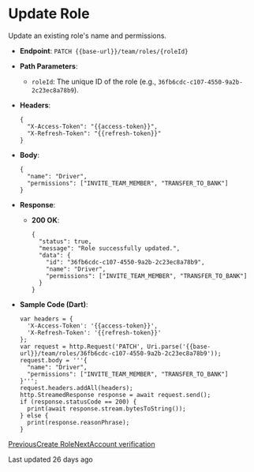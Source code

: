 # Update Role

Update an existing role's name and permissions.

*   **Endpoint**: `PATCH {{base-url}}/team/roles/{roleId}`
    
*   **Path Parameters**:
    
    *   `roleId`: The unique ID of the role (e.g., `36fb6cdc-c107-4550-9a2b-2c23ec8a78b9`).
        
    
*   **Headers**:

    ```
    {
      "X-Access-Token": "{{access-token}}",
      "X-Refresh-Token": "{{refresh-token}}"
    }
    ```
    
*   **Body**:

    ```
    {
      "name": "Driver",
      "permissions": ["INVITE_TEAM_MEMBER", "TRANSFER_TO_BANK"]
    }
    ```
    
*   **Response**:
    
    *   **200 OK**:

        ```
        {
          "status": true,
          "message": "Role successfully updated.",
          "data": {
            "id": "36fb6cdc-c107-4550-9a2b-2c23ec8a78b9",
            "name": "Driver",
            "permissions": ["INVITE_TEAM_MEMBER", "TRANSFER_TO_BANK"]
          }
        }
        ```
        
    
*   **Sample Code (Dart)**:

    ```
    var headers = {
      'X-Access-Token': '{{access-token}}',
      'X-Refresh-Token': '{{refresh-token}}'
    };
    var request = http.Request('PATCH', Uri.parse('{{base-url}}/team/roles/36fb6cdc-c107-4550-9a2b-2c23ec8a78b9'));
    request.body = '''{
      "name": "Driver",
      "permissions": ["INVITE_TEAM_MEMBER", "TRANSFER_TO_BANK"]
    }''';
    request.headers.addAll(headers);
    http.StreamedResponse response = await request.send();
    if (response.statusCode == 200) {
      print(await response.stream.bytesToString());
    } else {
      print(response.reasonPhrase);
    }
    ```
    

[PreviousCreate Role](/xpress-wallet-api/merchant/roles-and-permission/create-role)[NextAccount verification](/xpress-wallet-api/merchant/account-verification)

Last updated 26 days ago